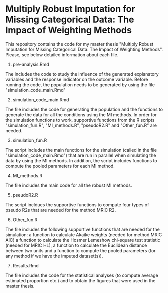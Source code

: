 # Multiply Robust Imputation for Missing Categorical Data: The Impact of Weighting Methods

This repository contains the code for my master thesis "Multiply Robust Imputation for Missing Categorical Data: The Impact of Weighting Methods". Please, see below detailed information about each file.

1. pre-analysis.Rmd
   
The includes the code to study the influence of the generated explanatory variables and the response indicator on the outcome variable. Before running the code, the population needs to be generated by using the file "simulation_code_main.Rmd"

2. simulation_code_main.Rmd
   
The file includes the code for generating the population and the functions to generate the data for all the conditions using the MI methods. In order for the simulation functions to work, supportive functions from the R scripts "simulation_fun.R", "MI_methods.R", "pseudoR2.R" and "Other_fun.R" are needed.

3. simulation_fun.R
   
The script includes the main functions for the simulation (called in the file "simulation_code_main.Rmd") that are run in parallel when simulating the data by using the MI methods. In addition, the script includes functions to compute the pooled parameters for each MI method.

4. MI_methods.R
   
The file includes the main code for all the robust MI methods.

5. pseudoR2.R
   
The script incldues the supportive functions to compute four types of pseudo R2s that are needed for the method MRIC R2.

6. Other_fun.R
    
The file includes the following supportive functions that are needed for the simulation: a function to calculate Akaike weights (needed for method MRIC AIC) a function to calculate the Hosmer Lemeshow chi-square test statistic (needed for MRIC HL), a function to calculate the Euclidean distance between two units and a function to compute the pooled parameters (for any method if we have the imputed dataset(s)).

7. Results.Rmd
    
The file includes the code for the statistical analyses (to compute average estimated proportion etc.) and to obtain the figures that were used in the master thesis.
